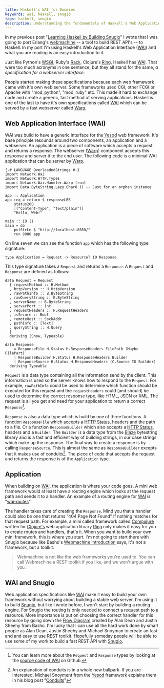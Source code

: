 ```yaml
---
title: Haskell's WAI for Dummies
keywords: wai, haskell, snugio
tags: haskell, snugio
description: Understanding the fundamentals of Haskell's Web Application Interface allows us to create our own tools for the web.
---
```


In my previous post "[Learning Haskell by Building Snugio]" I wrote that I was going to port Erlang's [webmachine] -- a tool to build REST API's -- to Haskell. In my port I'm using Haskell's Web Application Interface ([WAI]) and what you are reading is an easy introduction to it.

[Learning Haskell by Building Snugio]: /posts/2011-09-23-learning-haskell-by-building-snugio.html "Read this post"
[webmachine]: http://wiki.basho.com/Webmachine.html "Webmachine from Basho"
[WAI]: http://www.haskell.org/haskellwiki/WebApplicationInterface "Haskell's WIKI on WAI"
[Warp]: http://www.yesodweb.com/blog/2011/01/announcing-warp "Introduction for the Warp webserver"

Just like Python's [WSGI], Ruby's [Rack], Clojure's [Ring], Haskell has [WAI]. That were too much acronyms in one sentence, but they all stand for the same, _a specification for a webserver interface_. 

People started making these specifications because each web framework came with it's own web server. Some frameworks used CGI, other FCGI or Apache with "mod_python", "mod_ruby" etc. This made it hard to exchange code and create a generic, fast method of serving applications. Haskell is one of the last to have it's own specifications called [WAI] which can be served by a fast webserver called [Warp].

[WSGI]: http://www.python.org/dev/peps/pep-0333/ "PEP 333 explaining WSGI"
[Rack]: rack.rubyforge.org "Rack's homepage"
[Ring]: https://github.com/mmcgrana/ring "Ring on Github"

## Web Application Interface (WAI)

WAI was build to have a generic interface for the [Yesod] web framework. It's base principle resounds around two components, an application and a webserver. An application is a piece of software which accepts a request and returns a response. The webserver ([Warp]) component accepts this response and server it to the end user. The following code is a minimal WAI application that can be server by [Warp].

[Yesod]: http://www.yesodweb.com/ "Yesod framework homepage"

~~~ {.haskell .numberLines}
{-# LANGUAGE OverloadedStrings #-}
import Network.Wai
import Network.HTTP.Types
import Network.Wai.Handler.Warp (run)
import Data.ByteString.Lazy.Char8 () -- Just for an orphan instance

app :: Application
app req = return $ responseLBS
    status200
    [("Content-Type", "text/plain")]
    "Hello, Web!"

main :: IO ()
main = do
    putStrLn $ "http://localhost:8080/"
    run 8080 app
~~~

On line seven we can see the function ``app`` which has the following type signature:

~~~ {.haskell}
type Application = Request -> ResourceT IO Response
~~~

This type signature takes a ``Request`` and returns a ``Response``. A ``Request`` and ``Response`` are defined as follows:

~~~ {.haskell .numberLines}
data Request = Request
  { requestMethod :: H.Method
  , httpVersion :: H.HttpVersion
  , rawPathInfo :: B.ByteString
  , rawQueryString :: B.ByteString
  , serverName :: B.ByteString
  , serverPort :: Int
  , requestHeaders :: H.RequestHeaders
  , isSecure :: Bool
  , remoteHost :: SockAddr
  , pathInfo :: [Text]
  , queryString :: H.Query
  }
  deriving (Show, Typeable)

data Response
    = ResponseFile H.Status H.ResponseHeaders FilePath (Maybe FilePart)
    | ResponseBuilder H.Status H.ResponseHeaders Builder
    | ResponseSource H.Status H.ResponseHeaders (C.Source IO Builder)
  deriving Typeable
~~~

``Request`` is a data type containing all the information send by the client. This information is used so the server knows how to respond to the ``Request``. For example, ``rawPathInfo`` could be used to determine which function should be executed for this request and the ``requestHeaders`` could (and should) be used to determine the correct response type, like HTML, JSON or XML. The request is all you get and need for your application to return a correct ``Response``[^1].

[^1]: You can learn more about the ``Request`` and ``Response`` types by looking at the [source code of WAI] on Github.

[source code of WAI]: https://github.com/yesodweb/wai/blob/master/wai/Network/Wai.hs "Source code on Github"

``Response`` is also a data type which is build by one of three functions. A function ``ResponseFile`` which accepts a [HTTP Status], headers and the path to a file. Or a function ``ResponseBuilder`` which also accepts a [HTTP Status], headers and a ``Builder``. The ``Builder`` is a data type from the [Blaze] bytestring library and is a fast and efficient way of building strings, in our case strings which make up the response. The final way to create a response is by calling ``ResponseSource``. This is almost the same as ``ResponseBuilder`` excepts that it makes use of conduits[^2]. The piece of code that accepts the request and returns the response is of the ``Application`` type.

[^2]: An explanation of conduits is in a whole new ballpark. If you are interested, Michael Snoyment from the [Yesod] framework explains them in his blog post "[Conduits]"

[HTTP Status]: http://www.w3.org/Protocols/rfc2616/rfc2616-sec10.html "HTTP Status codes on W3.org"
[Blaze]: https://github.com/meiersi/blaze-builder "Blaze Builder on Github"
[Conduits]: http://www.yesodweb.com/blog/2011/12/conduits "Explanation of conduits on Michael Snoyberg's blog"

## Application

When building on [WAI], the application is where your code goes. A mini web framework would at least have a routing engine which looks at the request path and sends it to a handler. An example of a routing engine for [WAI] is "[wai-routes]".

The handler takes care of creating the ``Response``. Mind you that a handler could also be one that returns "404 Page Not Found" if nothing matches for that request path. For example, a mini called framework called [Compojure] written for [Clojure's] web application library [Ring] only makes it easy for you to create routes and handlers, that's it. When you want to build your own mini framework, this is where you start. I'm not going to start there with Snugio because like Basho's [Webmachine introduction] says, it's not a framework, but a toolkit.

> Webmachine is not like the web frameworks you're used to. You can call Webmachine a REST toolkit if you like, and we won't argue with you.

[wai-routes]: https://github.com/ajnsit/wai-routes "wai-routes on Github"
[Compojure]: https://github.com/weavejester/compojure "Compojure on Github"
[Clojure's]: http://clojure.org/ "Clojure's homepage"
[Ring]: https://github.com/mmcgrana/ring "Ring on Github"
[Webmachine introduction]: http://wiki.basho.com/Webmachine.html "Homepage of Webmachine on Basho"

## WAI and Snugio

Web application specifications like [WAI] make it easy to build your own framework without worrying about building a stable web server. I'm using it to build [Snugio], but like I wrote before, I won't start by building a routing engine. For Snugio the routing is only needed to connect a request path to a resource. More importance is put on choosing the correct handler for this resource by going down the [Flow Diagram] created by Alan Dean and Justin Sheehy from Basho. I'm lucky that I can use all the hard work done by smart people as Alan Dean, Justin Sheehy and Michael Snoyman to create an fast and and easy to use REST toolkit. Hopefully someday people will be able to use some of my work to build a fast REST API with [Snugio].

[Snugio]: http://snug.io "Homepage of Snugio"
[Flow Diagram]: http://wiki.basho.com/Webmachine-Diagram.html "Webmachine's Flow Diagram"
